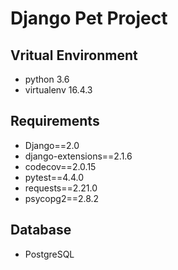
# Django Pet Project

## Vritual Environment

- python 3.6
- virtualenv 16.4.3

## Requirements

- Django==2.0
- django-extensions==2.1.6
- codecov==2.0.15
- pytest==4.4.0
- requests==2.21.0
- psycopg2==2.8.2


## Database

- PostgreSQL


